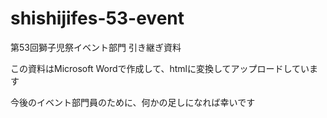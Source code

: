 # shishijifes-53-event
第53回獅子児祭イベント部門 引き継ぎ資料

この資料はMicrosoft Wordで作成して、htmlに変換してアップロードしています

今後のイベント部門員のために、何かの足しになれば幸いです
